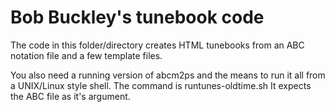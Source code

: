 # Bob Buckley's tunebook code
The code in this folder/directory creates HTML tunebooks from an ABC notation file and a few template files.

You also need a running version of abcm2ps and the means to run it all from a UNIX/Linux style shell. The command is runtunes-oldtime.sh It expects the ABC file as it's argument.


